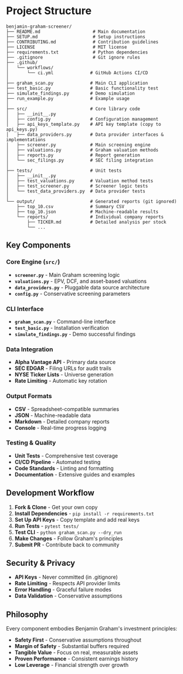 # Project Structure

```
benjamin-graham-screener/
├── README.md                    # Main documentation
├── SETUP.md                     # Setup instructions  
├── CONTRIBUTING.md              # Contribution guidelines
├── LICENSE                      # MIT license
├── requirements.txt             # Python dependencies
├── .gitignore                   # Git ignore rules
├── .github/
│   └── workflows/
│       └── ci.yml              # GitHub Actions CI/CD
│
├── graham_scan.py              # Main CLI application
├── test_basic.py               # Basic functionality test
├── simulate_findings.py        # Demo simulation
├── run_example.py              # Example usage
│
├── src/                        # Core library code
│   ├── __init__.py
│   ├── config.py               # Configuration management
│   ├── api_keys_template.py    # API key template (copy to api_keys.py)
│   ├── data_providers.py       # Data provider interfaces & implementations
│   ├── screener.py             # Main screening engine
│   ├── valuations.py           # Graham valuation methods
│   ├── reports.py              # Report generation
│   └── sec_filings.py          # SEC filing integration
│
├── tests/                      # Unit tests
│   ├── __init__.py
│   ├── test_valuations.py      # Valuation method tests
│   ├── test_screener.py        # Screener logic tests
│   └── test_data_providers.py  # Data provider tests
│
└── output/                     # Generated reports (git ignored)
    ├── top_10.csv              # Summary CSV
    ├── top_10.json             # Machine-readable results
    └── reports/                # Individual company reports
        ├── TICKER.md           # Detailed analysis per stock
        └── ...
```

## Key Components

### Core Engine (`src/`)
- **`screener.py`** - Main Graham screening logic
- **`valuations.py`** - EPV, DCF, and asset-based valuations  
- **`data_providers.py`** - Pluggable data source architecture
- **`config.py`** - Conservative screening parameters

### CLI Interface
- **`graham_scan.py`** - Command-line interface
- **`test_basic.py`** - Installation verification
- **`simulate_findings.py`** - Demo successful findings

### Data Integration
- **Alpha Vantage API** - Primary data source
- **SEC EDGAR** - Filing URLs for audit trails
- **NYSE Ticker Lists** - Universe generation
- **Rate Limiting** - Automatic key rotation

### Output Formats
- **CSV** - Spreadsheet-compatible summaries
- **JSON** - Machine-readable data
- **Markdown** - Detailed company reports
- **Console** - Real-time progress logging

### Testing & Quality
- **Unit Tests** - Comprehensive test coverage
- **CI/CD Pipeline** - Automated testing
- **Code Standards** - Linting and formatting
- **Documentation** - Extensive guides and examples

## Development Workflow

1. **Fork & Clone** - Get your own copy
2. **Install Dependencies** - `pip install -r requirements.txt`
3. **Set Up API Keys** - Copy template and add real keys
4. **Run Tests** - `pytest tests/`
5. **Test CLI** - `python graham_scan.py --dry_run`
6. **Make Changes** - Follow Graham's principles
7. **Submit PR** - Contribute back to community

## Security & Privacy

- **API Keys** - Never committed (in .gitignore)
- **Rate Limiting** - Respects API provider limits  
- **Error Handling** - Graceful failure modes
- **Data Validation** - Conservative assumptions

## Philosophy

Every component embodies Benjamin Graham's investment principles:
- **Safety First** - Conservative assumptions throughout
- **Margin of Safety** - Substantial buffers required
- **Tangible Value** - Focus on real, measurable assets
- **Proven Performance** - Consistent earnings history
- **Low Leverage** - Financial strength over growth